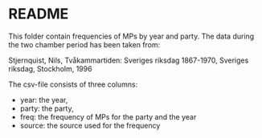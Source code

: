 README
======

This folder contain frequencies of MPs by year and party. The data during the two chamber period has been taken from:

Stjernquist, Nils, Tvåkammartiden: Sveriges riksdag 1867-1970, Sveriges riksdag, Stockholm, 1996

The csv-file consists of three columns: 
- year: the year, 
- party: the party, 
- freq: the frequency of MPs for the party and the year 
- source: the source used for the frequency

